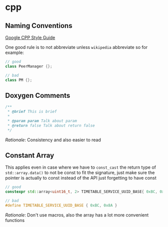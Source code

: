 # cpp

## Naming Conventions

[Google CPP Style Guide](https://google.github.io/styleguide/cppguide.html)

One good rule is to not abbreviate unless ```wikipedia``` abbreviate so for example:

```cpp
// good
class PeerManager {};

// bad
class PM {};
```

## Doxygen Comments

```cpp
/**
 * @brief This is brief
 * 
 * @param param Talk about param 
 * @return false Talk about return false
 */
```

*Rationale*: Consistency and also easier to read

## Constant Array

This applies even in case where we have to ```const_cast``` the return type of ```std::array.data()``` to not be const to fit the signature, just make sure the pointer is actually to const instead of the API just forgetting to have const

```cpp
// good
constexpr std::array<uint16_t, 2> TIMETABLE_SERVICE_UUID_BASE{ 0xBC, 0x8A };

// bad
#define TIMETABLE_SERVICE_UUID_BASE { 0xBC, 0x8A }
```

*Rationale*: Don't use macros, also the array has a lot more convenient functions
